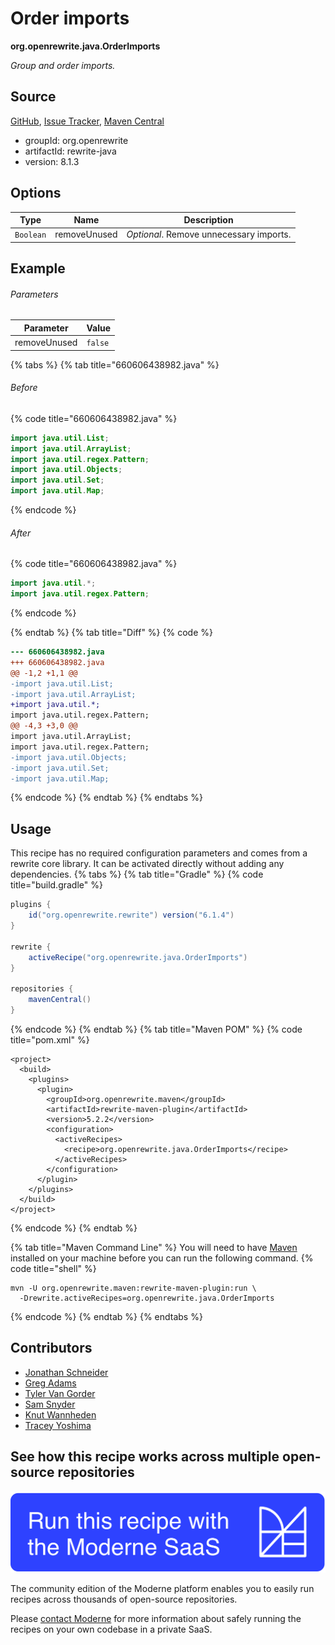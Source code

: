 # Order imports

**org.openrewrite.java.OrderImports**

_Group and order imports._

## Source

[GitHub](https://github.com/openrewrite/rewrite/blob/main/rewrite-java/src/main/java/org/openrewrite/java/OrderImports.java), [Issue Tracker](https://github.com/openrewrite/rewrite/issues), [Maven Central](https://central.sonatype.com/artifact/org.openrewrite/rewrite-java/8.1.3/jar)

* groupId: org.openrewrite
* artifactId: rewrite-java
* version: 8.1.3

## Options

| Type | Name | Description |
| -- | -- | -- |
| `Boolean` | removeUnused | *Optional*. Remove unnecessary imports. |

## Example

###### Parameters
| Parameter | Value |
| -- | -- |
|removeUnused|`false`|


{% tabs %}
{% tab title="660606438982.java" %}

###### Before
{% code title="660606438982.java" %}
```java
import java.util.List;
import java.util.ArrayList;
import java.util.regex.Pattern;
import java.util.Objects;
import java.util.Set;
import java.util.Map;
```
{% endcode %}

###### After
{% code title="660606438982.java" %}
```java
import java.util.*;
import java.util.regex.Pattern;
```
{% endcode %}

{% endtab %}
{% tab title="Diff" %}
{% code %}
```diff
--- 660606438982.java
+++ 660606438982.java
@@ -1,2 +1,1 @@
-import java.util.List;
-import java.util.ArrayList;
+import java.util.*;
import java.util.regex.Pattern;
@@ -4,3 +3,0 @@
import java.util.ArrayList;
import java.util.regex.Pattern;
-import java.util.Objects;
-import java.util.Set;
-import java.util.Map;

```
{% endcode %}
{% endtab %}
{% endtabs %}


## Usage

This recipe has no required configuration parameters and comes from a rewrite core library. It can be activated directly without adding any dependencies.
{% tabs %}
{% tab title="Gradle" %}
{% code title="build.gradle" %}
```groovy
plugins {
    id("org.openrewrite.rewrite") version("6.1.4")
}

rewrite {
    activeRecipe("org.openrewrite.java.OrderImports")
}

repositories {
    mavenCentral()
}

```
{% endcode %}
{% endtab %}
{% tab title="Maven POM" %}
{% code title="pom.xml" %}
```markup
<project>
  <build>
    <plugins>
      <plugin>
        <groupId>org.openrewrite.maven</groupId>
        <artifactId>rewrite-maven-plugin</artifactId>
        <version>5.2.2</version>
        <configuration>
          <activeRecipes>
            <recipe>org.openrewrite.java.OrderImports</recipe>
          </activeRecipes>
        </configuration>
      </plugin>
    </plugins>
  </build>
</project>
```
{% endcode %}
{% endtab %}

{% tab title="Maven Command Line" %}
You will need to have [Maven](https://maven.apache.org/download.cgi) installed on your machine before you can run the following command.
{% code title="shell" %}
```shell
mvn -U org.openrewrite.maven:rewrite-maven-plugin:run \
  -Drewrite.activeRecipes=org.openrewrite.java.OrderImports
```
{% endcode %}
{% endtab %}
{% endtabs %}

## Contributors
* [Jonathan Schneider](jkschneider@gmail.com)
* [Greg Adams](greg@moderne.io)
* [Tyler Van Gorder](tkvangorder@users.noreply.github.com)
* [Sam Snyder](sam@moderne.io)
* [Knut Wannheden](knut.wannheden@gmail.com)
* [Tracey Yoshima](tracey.yoshima@gmail.com)


## See how this recipe works across multiple open-source repositories

[![Moderne Link Image](/.gitbook/assets/ModerneRecipeButton.png)](https://app.moderne.io/recipes/org.openrewrite.java.OrderImports)

The community edition of the Moderne platform enables you to easily run recipes across thousands of open-source repositories.

Please [contact Moderne](https://moderne.io/product) for more information about safely running the recipes on your own codebase in a private SaaS.
